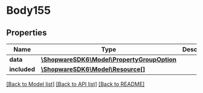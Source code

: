 # Body155

## Properties
Name | Type | Description | Notes
------------ | ------------- | ------------- | -------------
**data** | [**\ShopwareSDK6\Model\PropertyGroupOption**](PropertyGroupOption.md) |  | [optional] 
**included** | [**\ShopwareSDK6\Model\Resource[]**](Resource.md) |  | [optional] 

[[Back to Model list]](../../README.md#documentation-for-models) [[Back to API list]](../../README.md#documentation-for-api-endpoints) [[Back to README]](../../README.md)

